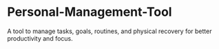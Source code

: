 # Personal-Management-Tool
A tool to manage tasks, goals, routines, and physical recovery for better productivity and focus.

